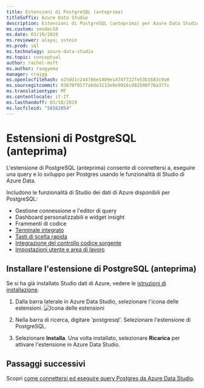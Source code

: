 ```yaml
---
title: Estensioni di PostgreSQL (anteprima)
titleSuffix: Azure Data Studio
description: Estensioni di PostgreSQL (anteprima) per Azure Data Studio
ms.custom: seodec18
ms.date: 03/19/2019
ms.reviewer: alayu; sstein
ms.prod: sql
ms.technology: azure-data-studio
ms.topic: conceptual
author: rachel-msft
ms.author: raagyema
manager: craigg
ms.openlocfilehash: e25dd1c244766e1409e14747722fe53b3583c9a0
ms.sourcegitcommit: 03870f0577abde3113e0e9916cd82590f78a377c
ms.translationtype: MT
ms.contentlocale: it-IT
ms.lasthandoff: 03/18/2019
ms.locfileid: "58162054"
---
```

# <a name="postgresql-extension-preview"></a>Estensioni di PostgreSQL (anteprima)

L'estensione di PostgreSQL (anteprima) consente di connettersi a, eseguire una query e lo sviluppo per Postgres usando le funzionalità di Studio di Azure Data. 

Includono le funzionalità di Studio dei dati di Azure disponibili per PostgreSQL:

- Gestione connessione e l'editor di query
- Dashboard personalizzabili e widget insight
- Frammenti di codice
- [Terminale integrato](integrated-terminal.md)
- [Tasti di scelta rapida](keyboard-shortcuts.md)
- [Integrazione del controllo codice sorgente](source-control.md)
- [Impostazioni utente e area di lavoro](settings.md)


## <a name="install-the-postgresql-extension-preview"></a>Installare l'estensione di PostgreSQL (anteprima)

Se si ha già installato Studio dati di Azure, vedere le [istruzioni di installazione](download.md).

1. Dalla barra laterale in Azure Data Studio, selezionare l'icona delle estensioni.
   ![Icona delle estensioni](media/extensions/postgresql-extension/extensions-icon.png)

2. Nella barra di ricerca, digitare 'postgresql'. Selezionare l'estensione di PostgreSQL.

3. Selezionare **Installa**. Una volta installato, selezionare **Ricarica** per attivare l'estensione in Azure Data Studio.


## <a name="next-steps"></a>Passaggi successivi

Scopri [come connettersi ed eseguire query Postgres da Azure Data Studio](quickstart-postgres.md).


